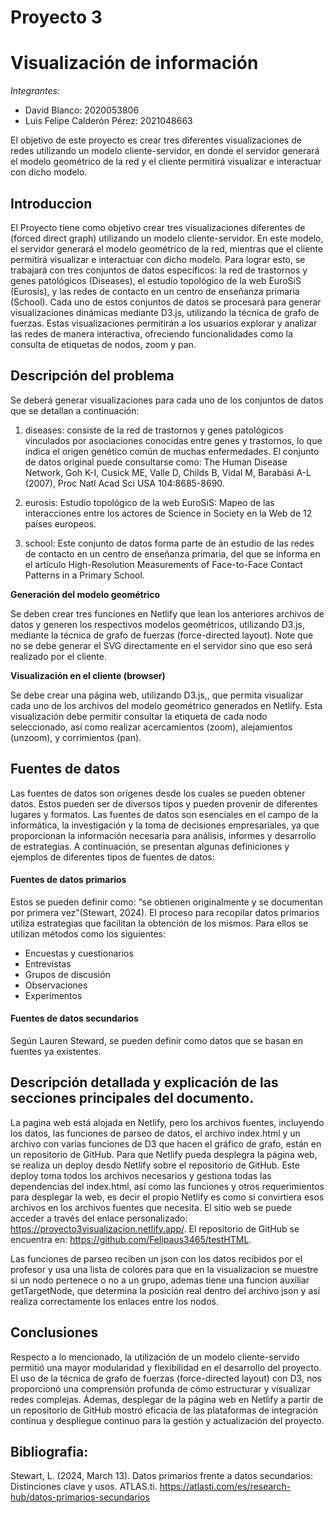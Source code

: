 # Proyecto 3 
# Visualización de información

_Integrantes:_
- David Blanco: 2020053806
- Luis Felipe Calderón Pérez: 2021048663

El objetivo de este proyecto es crear tres diferentes visualizaciones de redes utilizando un modelo cliente-servidor, en donde el servidor generará el modelo geométrico de la red y el cliente permitirá visualizar e interactuar con dicho modelo.

## Introduccion

El Proyecto tiene como objetivo crear tres visualizaciones diferentes de (forced direct graph) utilizando un modelo cliente-servidor. En este modelo, el servidor generará el modelo geométrico de la red, mientras que el cliente permitirá visualizar e interactuar con dicho modelo. Para lograr esto, se trabajará con tres conjuntos de datos específicos: la red de trastornos y genes patológicos (Diseases), el estudio topológico de la web EuroSiS (Eurosis), y las redes de contacto en un centro de enseñanza primaria (School). Cada uno de estos conjuntos de datos se procesará para generar visualizaciones dinámicas mediante D3.js, utilizando la técnica de grafo de fuerzas. Estas visualizaciones permitirán a los usuarios explorar y analizar las redes de manera interactiva, ofreciendo funcionalidades como la consulta de etiquetas de nodos, zoom y pan.

## Descripción del problema

Se deberá generar visualizaciones para cada uno de los conjuntos de datos que se detallan a continuación:

1. diseases: consiste de la red de trastornos y genes patológicos vinculados por asociaciones conocidas entre genes y trastornos, lo que indica el origen genético común de muchas enfermedades. El conjunto de datos original puede consultarse como: The Human Disease Network, Goh K-I, Cusick ME, Valle D, Childs B, Vidal M, Barabási A-L (2007), Proc Natl Acad Sci USA 104:8685-8690.

2. eurosis: Estudio topológico de la web EuroSiS: Mapeo de las interacciones entre los actores de Science in Society en la Web de 12 países europeos.

3. school: Este conjunto de datos forma parte de án estudio de las redes de contacto en un centro de enseñanza primaria, del que se informa en el artículo High-Resolution Measurements of Face-to-Face Contact Patterns in a Primary School.

**Generación del modelo geométrico**

Se deben crear tres funciones en Netlify que lean los anteriores archivos de datos y generen los respectivos modelos geométricos, utilizando D3.js, mediante la técnica de grafo de fuerzas (force-directed layout). Note que no se debe generar el SVG directamente en el servidor sino que eso será realizado por el cliente.

**Visualización en el cliente (browser)**

Se debe crear una página web, utilizando D3.js,, que permita visualizar cada uno de los archivos del modelo geométrico generados en Netlify. Esta visualización debe permitir consultar la etiqueta de cada nodo seleccionado, así como realizar acercamientos (zoom), alejamientos (unzoom), y corrimientos (pan).

## Fuentes de datos

Las fuentes de datos son orígenes desde los cuales se pueden obtener datos. Estos pueden ser de diversos tipos y pueden provenir de diferentes lugares y formatos. Las fuentes de datos son esenciales en el campo de la informática, la investigación y la toma de decisiones empresariales, ya que proporcionan la información necesaria para análisis, informes y desarrollo de estrategias. A continuación, se presentan algunas definiciones y ejemplos de diferentes tipos de fuentes de datos:

#### Fuentes de datos primarios

Estos se pueden definir como: “se obtienen originalmente y se documentan por primera vez”(Stewart, 2024). El proceso para recopilar datos primarios utiliza estrategias que facilitan la obtención de los mismos. Para ellos se utilizan métodos como los siguientes:

- Encuestas y cuestionarios
- Entrevistas
- Grupos de discusión
- Observaciones
- Experimentos

#### Fuentes de datos secundarios

Según Lauren Steward, se pueden definir como datos que se basan en fuentes ya existentes.

## Descripción detallada y explicación de las secciones principales del documento.
La pagina web está alojada en Netlify, pero los archivos fuentes, incluyendo los datos, las funciones de parseo de datos, el archivo index.html y un archivo con varias funciones de D3 que hacen el gráfico de grafo, están en un repositorio de GitHub. Para que Netlify pueda desplegra la página web, se realiza un deploy desdo Netlify sobre el repositorio de GitHub. Este deploy toma todos los archivos necesarios y gestiona todas las dependencias del index.html, así como las funciones y otros requerimientos para desplegar la web, es decir el propio Netlify es como si convirtiera esos archivos en los archivos fuentes que necesita. El sitio web se puede acceder a través del enlace personalizado: https://proyecto3visualizacion.netlify.app/. El repositorio de GitHub se encuentra en: https://github.com/Felipaus3465/testHTML.

Las funciones de parseo reciben un json con los datos recibidos por el profesor y usa una lista de colores para que en la visualizacion se muestre si un nodo pertenece o no a un grupo, ademas tiene una funcion auxiliar getTargetNode, que determina la posición real dentro del archivo json y así realiza correctamente los enlaces entre los nodos.

## Conclusiones

Respecto a lo mencionado, la utilización de un modelo cliente-servido permitió una mayor modularidad y flexibilidad en el desarrollo del proyecto. El uso de la técnica de grafo de fuerzas (force-directed layout) con D3, nos proporcionó una comprensión profunda de cómo estructurar y visualizar redes complejas. Ádemas, desplegar de la página web en Netlify a partir de un repositorio de GitHub mostró eficacia de las plataformas de integración continua y despliegue continuo para la gestión y actualización del proyecto.

## Bibliografia:

Stewart, L. (2024, March 13). Datos primarios frente a datos secundarios: Distinciones clave y usos. ATLAS.ti. https://atlasti.com/es/research-hub/datos-primarios-secundarios